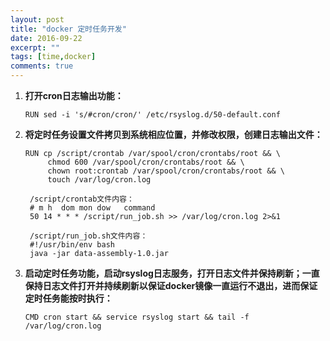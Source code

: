 ```yaml
---
layout: post
title: "docker 定时任务开发"
date: 2016-09-22
excerpt: ""
tags: [time,docker]
comments: true
---
```


1. **打开cron日志输出功能：**

	<pre><code>RUN sed -i 's/#cron/cron/' /etc/rsyslog.d/50-default.conf</code></pre>

2. **将定时任务设置文件拷贝到系统相应位置，并修改权限，创建日志输出文件：**

	<pre><code>RUN cp /script/crontab /var/spool/cron/crontabs/root && \
	    chmod 600 /var/spool/cron/crontabs/root && \
	    chown root:crontab /var/spool/cron/crontabs/root && \
	    touch /var/log/cron.log
	
	/script/crontab文件内容：
	# m h  dom mon dow   command
	50 14 * * * /script/run_job.sh >> /var/log/cron.log 2>&1
	
	/script/run_job.sh文件内容：
	#!/usr/bin/env bash
	java -jar data-assembly-1.0.jar</code></pre>

3. **启动定时任务功能，启动rsyslog日志服务，打开日志文件并保持刷新；一直保持日志文件打开并持续刷新以保证docker镜像一直运行不退出，进而保证定时任务能按时执行：**

	<pre><code>CMD cron start && service rsyslog start && tail -f /var/log/cron.log</code></pre>




	
